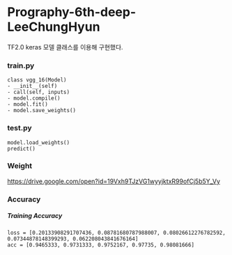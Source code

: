 # Prography-6th-deep-LeeChungHyun
TF2.0 keras 모델 클래스를 이용해 구현했다.

### train.py

```
class vgg_16(Model)
- __init__(self)
- call(self, inputs)
- model.compile()
- model.fit()
- model.save_weights()
```

### test.py

```
model.load_weights()
predict()
```

### Weight
https://drive.google.com/open?id=19Vxh9TJzVG1wyyjktxR99ofCj5b5Y_Vy <br>

### Accuracy
##### Training Accuracy #####
```
loss = [0.20133908291707436, 0.08781680787988007, 0.08026612276782592, 0.07344878148399293, 0.062208043841676164]
acc = [0.9465333, 0.9731333, 0.9752167, 0.97735, 0.98081666]
```
